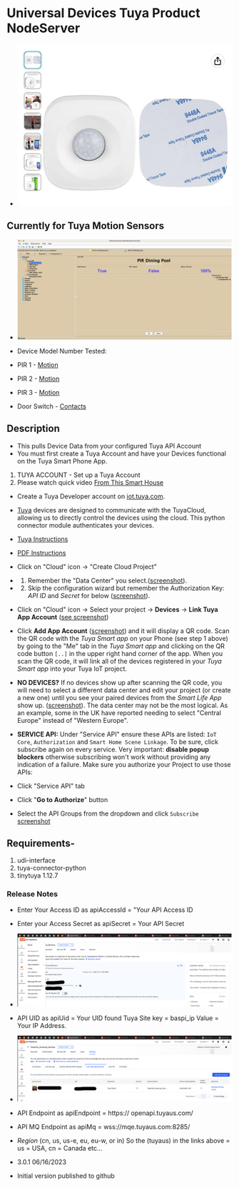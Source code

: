 # Universal Devices Tuya Product NodeServer

* ![Tuya PIR ](<https://github.com/sjpbailey/Documentation/blob/0eea8cebcafbc09eb8e7c6ece637cba29c95bba5/Tuya%20PIR/images_go/PIR_Motion.png>)

## Currently for Tuya Motion Sensors

* ![Tuya Motion Control](<https://github.com/sjpbailey/Documentation/blob/0eea8cebcafbc09eb8e7c6ece637cba29c95bba5/Tuya%20PIR/images_go/Motion_1.png>)

* Device Model Number Tested:
* PIR 1 - [Motion](https://www.amazon.com/dp/B07SGRKZ1M?ref_=cm_sw_r_apin_dp_NDTNHSGP0TFNJ6VXX4VH)
* PIR 2 - [Motion](https://www.amazon.com/Wireless-Smart-Motion-Sensor-Detector/dp/B08T68YPY1/ref=sr_1_2?crid=158F1N31QEKDD&keywords=pir+motion+tuya&qid=1688801618&sprefix=pir+motion+tuya%2Caps%2C127&sr=8-2)
* PIR 3 - [Motion](https://www.amazon.com/dp/B08MFMDCPH/ref=emc_b_5_t)
* Door Switch - [Contacts](https://www.amazon.com/Wireless-Notification-Control-Security-Compatible/dp/B08HRZJH8M/ref=sr_1_3?crid=2SBEATRM9VLET&keywords=tuya+door+switch+alarm&qid=1688801773&s=hi&sprefix=tuya+door+switch+alarm%2Ctools%2C137&sr=1-3)

## Description

* This pulls Device Data from your configured Tuya API Account
* You must first create a Tuya Account and have your Devices functional on the Tuya Smart Phone App.

1. TUYA ACCOUNT - Set up a Tuya Account
2. Please watch quick video [From This Smart House](https://youtu.be/M9Q6de08QOI)

* Create a Tuya Developer account on [iot.tuya.com](https://iot.tuya.com/).
* [Tuya](https://en.tuya.com/) devices are designed to communicate with the TuyaCloud, allowing us to directly control the devices using the cloud. This python connector module authenticates your devices.
* [Tuya Instructions](https://developer.tuya.com/en/docs/iot/quick-start1?id=K95ztz9u9t89n)
* [PDF Instructions](<https://github.com/sjpbailey/Documentation/blob/0eea8cebcafbc09eb8e7c6ece637cba29c95bba5/Tuya%20PIR/images_go/Tuya.IoT.API.Setup%20(3).pdf>)
* Click on "Cloud" icon -> "Create Cloud Project"
* 1. Remember the "Data Center" you select.([screenshot](https://github.com/sjpbailey/Documentation/blob/0eea8cebcafbc09eb8e7c6ece637cba29c95bba5/Tuya%20PIR/images_go/Screenshot%202023-06-18%20at%2011.10.44%20PM.png)).
* 2. Skip the configuration wizard but remember the Authorization Key: *API ID* and *Secret* for below ([screenshot](https://github.com/sjpbailey/Documentation/blob/0eea8cebcafbc09eb8e7c6ece637cba29c95bba5/Tuya%20PIR/images_go/Screenshot%202023-06-18%20at%2011.11.41%20PM.png)).
* Click on "Cloud" icon -> Select your project -> **Devices** -> **Link Tuya App Account** ([see screenshot](https://user-images.githubusercontent.com/836718/155827671-44d5fce4-0119-4d0e-a224-ef3715fafc24.png))
* Click **Add App Account** ([screenshot](https://user-images.githubusercontent.com/836718/155827671-44d5fce4-0119-4d0e-a224-ef3715fafc24.png)) and it will display a QR code. Scan the QR code with the *Tuya Smart app* on your Phone (see step 1 above) by going to the "Me" tab in the *Tuya Smart app* and clicking on the QR code button `[..]` in the upper right hand corner of the app. When you scan the QR code, it will link all of the devices registered in your *Tuya Smart app* into your Tuya IoT project.
* **NO DEVICES?** If no devices show up after scanning the QR code, you will need to select a different data center and edit your project (or create a new one) until you see your paired devices from the *Smart Life App* show up. ([screenshot](https://github.com/sjpbailey/Documentation/blob/0eea8cebcafbc09eb8e7c6ece637cba29c95bba5/Tuya%20PIR/images_go/Screenshot%202023-06-18%20at%2011.13.45%20PM.png)). The data center may not be the most logical. As an example, some in the UK have reported needing to select "Central Europe" instead of "Western Europe".

* **SERVICE API:** Under "Service API" ensure these APIs are listed: `IoT Core`, `Authorization` and `Smart Home Scene Linkage`. To be sure, click subscribe again on every service.  Very important: **disable popup blockers** otherwise subscribing won't work without providing any indication of a failure. Make sure you authorize your Project to use those APIs:
* Click "Service API" tab
* Click "**Go to Authorize**" button
* Select the API Groups from the dropdown and click `Subscribe` [screenshot](<https://github.com/sjpbailey/Documentation/blob/ffbbf456fa85dbeebc11b04bc04ba75a73b49203/images_go/Screenshot%202023-06-18%20at%2011.14.31%20PM.png>)

## Requirements-

1. udi-interface
2. tuya-connector-python
3. tinytuya 1.12.7

### Release Notes

* Enter Your Access ID as apiAccessId = "Your API Access ID
* Enter your Access Secret as apiSecret = Your API Secret

* ![API ACCESS ID and SECRET Location](https://github.com/sjpbailey/Documentation/blob/0eea8cebcafbc09eb8e7c6ece637cba29c95bba5/Tuya%20PIR/images_go/Screenshot%202023-06-16%20at%203.57.31%20PM.png)

* API UID as apiUid = Your UID found Tuya Site key = baspi_ip Value = Your IP Address.

* ![UID Location](<https://github.com/sjpbailey/Documentation/blob/0eea8cebcafbc09eb8e7c6ece637cba29c95bba5/Tuya%20PIR/images_go/Screenshot%202023-06-16%20at%203.51.36%20PM.png>)

* API Endpoint as apiEndpoint = https:// openapi.tuyaus.com/
* API MQ Endpoint as apiMq = wss://mqe.tuyaus.com:8285/
* *Region* (cn, us, us-e, eu, eu-w, or in) So the (tuyaus) in the links above = us = USA, cn = Canada etc...

* 3.0.1 06/16/2023

* Initial version published to github

